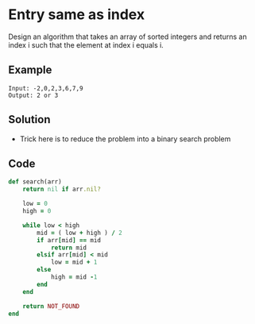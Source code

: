 # Entry same as index
Design an algorithm that takes an array of sorted integers and returns an index i such that the
element at index i equals i.

## Example
```
Input: -2,0,2,3,6,7,9
Output: 2 or 3
```

## Solution
- Trick here is to reduce the problem into a binary search problem

## Code
```ruby
def search(arr)
    return nil if arr.nil?

    low = 0
    high = 0

    while low < high
        mid = ( low + high ) / 2
        if arr[mid] == mid
            return mid
        elsif arr[mid] < mid
            low = mid + 1
        else
            high = mid -1
        end
    end

    return NOT_FOUND
end
```
